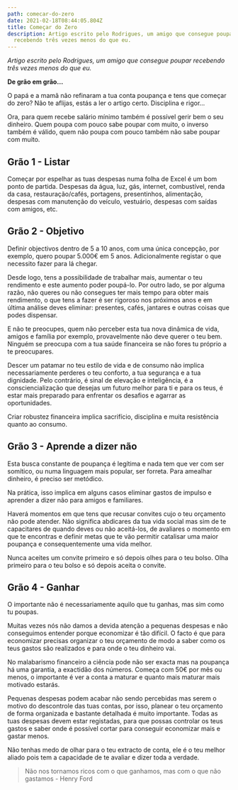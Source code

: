 ```yaml
---
path: comecar-do-zero
date: 2021-02-18T08:44:05.804Z
title: Começar do Zero
description: Artigo escrito pelo Rodrigues, um amigo que consegue poupar
  recebendo três vezes menos do que eu.
---
```


_Artigo escrito pelo Rodrigues, um amigo que consegue poupar recebendo três vezes menos do que eu._

**De grão em grão…**

O papá e a mamã não refinaram a tua conta poupança e tens que começar do zero? Não te aflijas, estás a ler o artigo certo. Disciplina e rigor…

Ora, para quem recebe salário mínimo também é possível gerir bem o seu dinheiro. Quem poupa com pouco sabe poupar com muito, o inverso também é válido, quem não poupa com pouco também não sabe poupar com muito.

## Grão 1 - Listar

Começar por espelhar as tuas despesas numa folha de Excel é um bom ponto de partida. Despesas da água, luz, gás, internet, combustível, renda da casa, restauração/cafés, portagens, presentinhos, alimentação, despesas com manutenção do veículo, vestuário, despesas com saídas com amigos, etc.

## Grão 2 - Objetivo

Definir objectivos dentro de 5 a 10 anos, com uma única concepção, por exemplo, quero poupar 5.000€ em 5 anos. Adicionalmente registar o que necessito fazer para lá chegar.

Desde logo, tens a possibilidade de trabalhar mais, aumentar o teu rendimento e este aumento poder poupá-lo. Por outro lado, se por alguma razão, não queres ou não consegues ter mais tempo para obter mais rendimento, o que tens a fazer é ser rigoroso nos próximos anos e em última análise deves eliminar: presentes, cafés, jantares e outras coisas que podes dispensar.

E não te preocupes, quem não perceber esta tua nova dinâmica de vida, amigos e família por exemplo, provavelmente não deve querer o teu bem. Ninguém se preocupa com a tua saúde financeira se não fores tu próprio a te preocupares.

Descer um patamar no teu estilo de vida e de consumo não implica necessariamente perderes o teu conforto, a tua segurança e a tua dignidade. Pelo contrário, é sinal de elevação e inteligência, é a consciencialização que desejas um futuro melhor para ti e para os teus, é estar mais preparado para enfrentar os desafios e agarrar as oportunidades.

Criar robustez financeira implica sacrifício, disciplina e muita resistência quanto ao consumo.

## Grão 3 - Aprende a dizer não

Esta busca constante de poupança é legítima e nada tem que ver com ser somítico, ou numa linguagem mais popular, ser forreta. Para amealhar dinheiro, é preciso ser metódico.

Na prática, isso implica em alguns casos eliminar gastos de impulso e aprender a dizer não para amigos e familiares.

Haverá momentos em que tens que recusar convites cujo o teu orçamento não pode atender. Não significa abdicares da tua vida social mas sim de te capacitares de quando deves ou não aceitá-los, de avaliares o momento em que te encontras e definir metas que te vão permitir catalisar uma maior poupança e consequentemente uma vida melhor.

Nunca aceites um convite primeiro e só depois olhes para o teu bolso. Olha primeiro para o teu bolso e só depois aceita o convite.

## Grão 4 - Ganhar

O importante não é necessariamente aquilo que tu ganhas, mas sim como tu poupas.

Muitas vezes nós não damos a devida atenção a pequenas despesas e não conseguimos entender porque economizar é tão difícil. O facto é que para economizar precisas organizar o teu orçamento de modo a saber como os teus gastos são realizados e para onde o teu dinheiro vai.

No malabarismo financeiro a ciência pode não ser exacta mas na poupança há uma garantia, a exactidão dos números. Começa com 50€ por mês ou menos, o importante é ver a conta a maturar e quanto mais maturar mais motivado estarás.

Pequenas despesas podem acabar não sendo percebidas mas serem o motivo do descontrole das tuas contas, por isso, planear o teu orçamento de forma organizada e bastante detalhada é muito importante. Todas as tuas despesas devem estar registadas, para que possas controlar os teus gastos e saber onde é possível cortar para conseguir economizar mais e gastar menos.

Não tenhas medo de olhar para o teu extracto de conta, ele é o teu melhor aliado pois tem a capacidade de te avaliar e dizer toda a verdade.

> Não nos tornamos ricos com o que ganhamos, mas com o que não gastamos - Henry Ford
